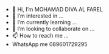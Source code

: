 - 👋 Hi, I’m MOHAMAD DIVA AL FAREL
- 👀 I’m interested in ...
- 🌱 I’m currently learning ...
- 💞️ I’m looking to collaborate on ...
- 📫 How to reach me ...
- <a> WhatsApp me 089601729295

<!---
Mohamad12-png/Mohamad12-png is a ✨ special ✨ repository because its `README.md` (screenshot_20230517_030806) appears on your GitHub profile.
You can click the Preview link to take a look at your changes.
--->
